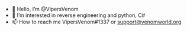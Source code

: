 - 👋 Hello, I’m @VipersVenom
- 👀 I’m interested in reverse engineering and python, C#
- 📫 How to reach me VipersVenom#1337 or support@venomworld.org
